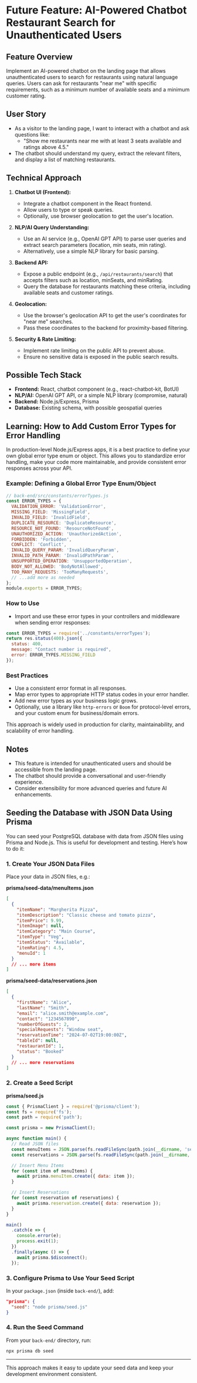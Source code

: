 # Future Feature: AI-Powered Chatbot Restaurant Search for Unauthenticated Users

## Feature Overview
Implement an AI-powered chatbot on the landing page that allows unauthenticated users to search for restaurants using natural language queries. Users can ask for restaurants "near me" with specific requirements, such as a minimum number of available seats and a minimum customer rating.

## User Story
- As a visitor to the landing page, I want to interact with a chatbot and ask questions like:
  - "Show me restaurants near me with at least 3 seats available and ratings above 4.5."
- The chatbot should understand my query, extract the relevant filters, and display a list of matching restaurants.

## Technical Approach
1. **Chatbot UI (Frontend):**
   - Integrate a chatbot component in the React frontend.
   - Allow users to type or speak queries.
   - Optionally, use browser geolocation to get the user's location.

2. **NLP/AI Query Understanding:**
   - Use an AI service (e.g., OpenAI GPT API) to parse user queries and extract search parameters (location, min seats, min rating).
   - Alternatively, use a simple NLP library for basic parsing.

3. **Backend API:**
   - Expose a public endpoint (e.g., `/api/restaurants/search`) that accepts filters such as location, minSeats, and minRating.
   - Query the database for restaurants matching these criteria, including available seats and customer ratings.

4. **Geolocation:**
   - Use the browser's geolocation API to get the user's coordinates for "near me" searches.
   - Pass these coordinates to the backend for proximity-based filtering.

5. **Security & Rate Limiting:**
   - Implement rate limiting on the public API to prevent abuse.
   - Ensure no sensitive data is exposed in the public search results.

## Possible Tech Stack
- **Frontend:** React, chatbot component (e.g., react-chatbot-kit, BotUI)
- **NLP/AI:** OpenAI GPT API, or a simple NLP library (compromise, natural)
- **Backend:** Node.js/Express, Prisma
- **Database:** Existing schema, with possible geospatial queries

## Learning: How to Add Custom Error Types for Error Handling

In production-level Node.js/Express apps, it is a best practice to define your own global error type enum or object. This allows you to standardize error handling, make your code more maintainable, and provide consistent error responses across your API.

### Example: Defining a Global Error Type Enum/Object

```js
// back-end/src/constants/errorTypes.js
const ERROR_TYPES = {
  VALIDATION_ERROR: 'ValidationError',
  MISSING_FIELD: 'MissingField',
  INVALID_FIELD: 'InvalidField',
  DUPLICATE_RESOURCE: 'DuplicateResource',
  RESOURCE_NOT_FOUND: 'ResourceNotFound',
  UNAUTHORIZED_ACTION: 'UnauthorizedAction',
  FORBIDDEN: 'Forbidden',
  CONFLICT: 'Conflict',
  INVALID_QUERY_PARAM: 'InvalidQueryParam',
  INVALID_PATH_PARAM: 'InvalidPathParam',
  UNSUPPORTED_OPERATION: 'UnsupportedOperation',
  BODY_NOT_ALLOWED: 'BodyNotAllowed',
  TOO_MANY_REQUESTS: 'TooManyRequests',
  // ...add more as needed
};
module.exports = ERROR_TYPES;
```

### How to Use

- Import and use these error types in your controllers and middleware when sending error responses:

```js
const ERROR_TYPES = require('../constants/errorTypes');
return res.status(400).json({
  status: 400,
  message: "Contact number is required",
  error: ERROR_TYPES.MISSING_FIELD
});
```

### Best Practices
- Use a consistent error format in all responses.
- Map error types to appropriate HTTP status codes in your error handler.
- Add new error types as your business logic grows.
- Optionally, use a library like `http-errors` or `Boom` for protocol-level errors, and your custom enum for business/domain errors.

This approach is widely used in production for clarity, maintainability, and scalability of error handling.

## Notes
- This feature is intended for unauthenticated users and should be accessible from the landing page.
- The chatbot should provide a conversational and user-friendly experience.
- Consider extensibility for more advanced queries and future AI enhancements. 

## Seeding the Database with JSON Data Using Prisma

You can seed your PostgreSQL database with data from JSON files using Prisma and Node.js. This is useful for development and testing. Here’s how to do it:

### 1. Create Your JSON Data Files

Place your data in JSON files, e.g.:

**prisma/seed-data/menuItems.json**
```json
[
  {
    "itemName": "Margherita Pizza",
    "itemDescription": "Classic cheese and tomato pizza",
    "itemPrice": 9.99,
    "itemImage": null,
    "itemCategory": "Main Course",
    "itemType": "Veg",
    "itemStatus": "Available",
    "itemRating": 4.5,
    "menuId": 1
  }
  // ... more items
]
```

**prisma/seed-data/reservations.json**
```json
[
  {
    "firstName": "Alice",
    "lastName": "Smith",
    "email": "alice.smith@example.com",
    "contact": "1234567890",
    "numberOfGuests": 2,
    "specialRequests": "Window seat",
    "reservationTime": "2024-07-02T19:00:00Z",
    "tableId": null,
    "restaurantId": 1,
    "status": "Booked"
  }
  // ... more reservations
]
```

### 2. Create a Seed Script

**prisma/seed.js**
```js
const { PrismaClient } = require('@prisma/client');
const fs = require('fs');
const path = require('path');

const prisma = new PrismaClient();

async function main() {
  // Read JSON files
  const menuItems = JSON.parse(fs.readFileSync(path.join(__dirname, 'seed-data', 'menuItems.json')));
  const reservations = JSON.parse(fs.readFileSync(path.join(__dirname, 'seed-data', 'reservations.json')));

  // Insert Menu Items
  for (const item of menuItems) {
    await prisma.menuItem.create({ data: item });
  }

  // Insert Reservations
  for (const reservation of reservations) {
    await prisma.reservation.create({ data: reservation });
  }
}

main()
  .catch(e => {
    console.error(e);
    process.exit(1);
  })
  .finally(async () => {
    await prisma.$disconnect();
  });
```

### 3. Configure Prisma to Use Your Seed Script

In your `package.json` (inside `back-end/`), add:
```json
"prisma": {
  "seed": "node prisma/seed.js"
}
```

### 4. Run the Seed Command

From your `back-end/` directory, run:
```sh
npx prisma db seed
```

---

This approach makes it easy to update your seed data and keep your development environment consistent. 